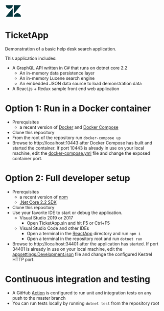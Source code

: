 ![TicketApp](https://raw.githubusercontent.com/barryhagan/TicketApp/master/src/TicketApi/ReactApp/src/components/zd.png) 
# TicketApp

Demonstration of a basic help desk search application.

This application includes:
- A GraphQL API written in C# that runs on dotnet core 2.2
  - An in-memory data persistence layer
  - An in-memory Lucene search engine
  - An embedded JSON data source to load demonstration data
- A React.js + Redux sample front end web application

# Option 1: Run in a Docker container
- Prerequisites
  - a recent version of [Docker](https://www.docker.com/products/docker-desktop) and [Docker Compose](https://docs.docker.com/compose/install/)
- Clone this repository
- From the root of the repository run `docker-compose up`
- Browse to http://localhost:10443 after Docker Compose has built and started the container.  If port 10443 is already in use on your local machine, edit the [docker-compose.yml](docker-compose.yml) file and change the exposed container port.

# Option 2: Full developer setup
- Prerequisites
  - a recent version of [npm](https://www.npmjs.com/get-npm)
  - [.Net Core 2.2 SDK](https://dotnet.microsoft.com/download/dotnet-core/2.2)
- Clone this repository
- Use your favorite IDE to start or debug the application.
  - Visual Studio 2019 or 2017
    - Open TicketApp.sln and hit F5 or Ctrl+F5
  - Visual Studio Code and other IDEs
    - Open a terminal in the [ReactApp](src/TicketApi/ReactApp) directory and run `npm i`
    - Open a terminal in the repository root and run `dotnet run`
- Browse to http://localhost:34401 after the application has started.  If port 34401 is already in use on your local machine, edit the [appsettings.Development.json](src/TicketApi/appsettings.Development.json) file and change the configured Kestrel HTTP port.
    
# Continuous integration and testing
- A GitHub [Action](https://github.com/barryhagan/TicketApp/actions) is configured to run unit and integration tests on any push to the master branch
- You can run tests locally by running `dotnet test` from the repository root


